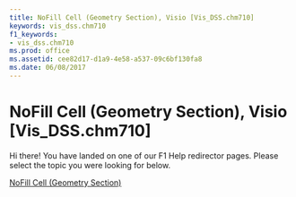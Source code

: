 ```yaml
---
title: NoFill Cell (Geometry Section), Visio [Vis_DSS.chm710]
keywords: vis_dss.chm710
f1_keywords:
- vis_dss.chm710
ms.prod: office
ms.assetid: cee82d17-d1a9-4e58-a537-09c6bf130fa8
ms.date: 06/08/2017
---
```



# NoFill Cell (Geometry Section), Visio [Vis_DSS.chm710]

Hi there! You have landed on one of our F1 Help redirector pages. Please select the topic you were looking for below.

[NoFill Cell (Geometry Section)](http://msdn.microsoft.com/library/0ba7f6da-681b-b749-fe72-afbca23d7e16%28Office.15%29.aspx)

